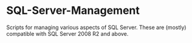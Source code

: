 # SQL-Server-Management
Scripts for managing various aspects of SQL Server.
These are (mostly) compatible with SQL Server 2008 R2 and above.
